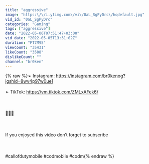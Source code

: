 ```yaml
---
title: "aggressive"
image: "https:\/\/i.ytimg.com\/vi\/0aL_SgPyDrc\/hqdefault.jpg"
vid_id: "0aL_SgPyDrc"
categories: "Gaming"
tags: ["aggressive"]
date: "2022-05-06T07:51:47+03:00"
vid_date: "2022-05-05T13:31:02Z"
duration: "PT7M9S"
viewcount: "35431"
likeCount: "3508"
dislikeCount: ""
channel: "br0ken"
---
```

{% raw %}➢ Instagram: <a rel="nofollow" target="blank" href="https://instagram.com/br0kenog?igshid=8wv4p97w0ue1">https://instagram.com/br0kenog?igshid=8wv4p97w0ue1</a><br /><br />➢ TikTok: <a rel="nofollow" target="blank" href="https://vm.tiktok.com/ZMLxAFek6/">https://vm.tiktok.com/ZMLxAFek6/</a><br /><br /><br /><br />🧘🏽‍♂️<br /><br /><br /><br />If you enjoyed this video don’t forget to subscribe<br /><br /><br /><br />#callofdutymobile #codmobile #codm{% endraw %}
